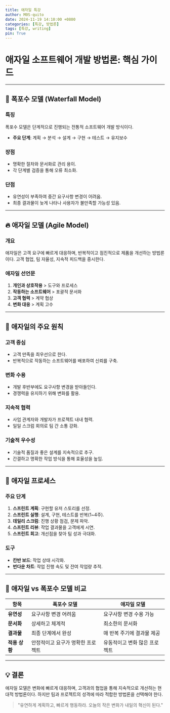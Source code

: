 ```yaml
---
title: 애자일 특강
author: M0S-quito
date: 2024-11-19 14:10:00 +0800
categories: [특강, 방법론]
tags: [특강, writing]
pin: True
---
```

# 애자일 소프트웨어 개발 방법론: 핵심 가이드

---

## 🚀 폭포수 모델 (Waterfall Model)

### 특징
폭포수 모델은 단계적으로 진행되는 전통적 소프트웨어 개발 방식이다.
- **주요 단계**: 계획 → 분석 → 설계 → 구현 → 테스트 → 유지보수

### 장점
- 명확한 절차와 문서화로 관리 용이.
- 각 단계별 검증을 통해 오류 최소화.

### 단점
- 유연성이 부족하여 중간 요구사항 변경이 어려움.
- 최종 결과물이 늦게 나타나 사용자가 불만족할 가능성 있음.

---

## 🔥 애자일 모델 (Agile Model)

### 개요
애자일은 고객 요구에 빠르게 대응하며, 반복적이고 점진적으로 제품을 개선하는 방법론이다. 고객 협업, 팀 자율성, 지속적 피드백을 중시한다.

### 애자일 선언문
1. **개인과 상호작용** > 도구와 프로세스
2. **작동하는 소프트웨어** > 포괄적 문서화
3. **고객 협력** > 계약 협상
4. **변화 대응** > 계획 고수

---

## 🌟 애자일의 주요 원칙

### 고객 중심
- 고객 만족을 최우선으로 한다.
- 반복적으로 작동하는 소프트웨어를 배포하여 신뢰를 구축.

### 변화 수용
- 개발 후반부에도 요구사항 변경을 받아들인다.
- 경쟁력을 유지하기 위해 변화를 활용.

### 지속적 협력
- 사업 관계자와 개발자가 프로젝트 내내 협력.
- 일일 스크럼 회의로 팀 간 소통 강화.

### 기술적 우수성
- 기술적 품질과 좋은 설계를 지속적으로 추구.
- 간결하고 명확한 작업 방식을 통해 효율성을 높임.

---

## 🎯 애자일 프로세스

### 주요 단계
1. **스프린트 계획**: 구현할 유저 스토리를 선정.
2. **스프린트 실행**: 설계, 구현, 테스트를 반복(1~4주).
3. **데일리 스크럼**: 진행 상황 점검, 문제 파악.
4. **스프린트 리뷰**: 작업 결과물을 고객에게 시연.
5. **스프린트 회고**: 개선점을 찾아 팀 성과 극대화.

### 도구
- **칸반 보드**: 작업 상태 시각화.
- **번다운 차트**: 작업 진행 속도 및 잔여 작업량 추적.

---

## 🤔 애자일 vs 폭포수 모델 비교

| 항목              | 폭포수 모델                      | 애자일 모델               |
|-------------------|----------------------------------|--------------------------|
| **유연성**        | 요구사항 변경 어려움              | 요구사항 변경 수용 가능    |
| **문서화**        | 상세하고 체계적                  | 최소한의 문서화            |
| **결과물**        | 최종 단계에서 완성               | 매 반복 주기에 결과물 제공  |
| **적용 상황**     | 안정적이고 요구가 명확한 프로젝트 | 유동적이고 변화 많은 프로젝트 |

---

## 💡 결론

애자일 모델은 변화에 빠르게 대응하며, 고객과의 협업을 통해 지속적으로 개선하는 현대적 방법론이다. 하지만 팀과 프로젝트의 성격에 따라 적합한 방법론을 선택해야 한다.

> "유연하게 계획하고, 빠르게 행동하라. 오늘의 작은 변화가 내일의 혁신이 된다."
